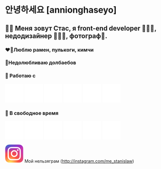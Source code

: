 # 안녕하세요 [annionghaseyo] 
## 👋🏻 Меня зовут Стас, я front-end developer 🧑🏼‍💻, недодизайнер 🧙🏼‍♂️, фотограф📸.
### ❤️‍🔥Люблю рамен, пулькоги, кимчи
### 🚷Недолюбливаю долбаебов

### 🔔 Работаю c
![](./react.svg) ![](./typescript.svg) ![](./styledcomponents.svg) ![](./html5.svg) ![](./css3.svg) ![](./postgresql.svg)

### 🔕 В свободное время
![](./adobelightroom.svg) ![](./adobephotoshop.svg) ![](./adobepremierepro.svg) ![](./kinopoisk.svg) ![](./youtube.svg) ![](./figma.svg)


![](./Instagram_logo_2016.svg) 
Мой нельзяграм (http://instagram.com/me_stanislaw)